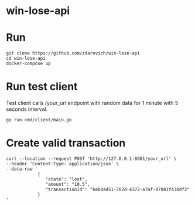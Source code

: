 # win-lose-api

# Run
```shell script
git clone https://github.com/zdarovich/win-lose-api
cd win-lose-api
docker-compose up
```

# Run test client
Test client calls /your_url endpoint with random data for 1 minute with 5 seconds interval.
```shell script
go run cmd/client/main.go
```

# Create valid transaction
```shell script
curl --location --request POST 'http://127.0.0.1:8081/your_url' \
--header 'Content-Type: application/json' \
--data-raw '
            {
               "state": "lost",
               "amount": "10.5",
               "transactionId": "beb4ad51-702d-4372-a7af-07801f430df2"
            }
'
```
